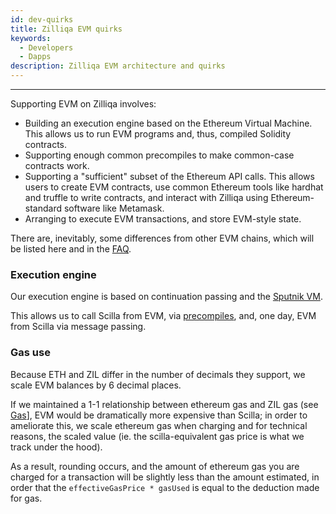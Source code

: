 ```yaml
---
id: dev-quirks
title: Zilliqa EVM quirks
keywords:
  - Developers
  - Dapps
description: Zilliqa EVM architecture and quirks
---
```


---

Supporting EVM on Zilliqa involves:

- Building an execution engine based on the Ethereum Virtual Machine. This allows us to run EVM programs and, thus, compiled Solidity contracts.
- Supporting enough common precompiles to make common-case contracts work.
- Supporting a "sufficient" subset of the Ethereum API calls. This allows users to create EVM contracts, use common Ethereum tools like hardhat and truffle to write contracts, and interact with Zilliqa using Ethereum-standard software like Metamask.
- Arranging to execute EVM transactions, and store EVM-style state.

There are, inevitably, some differences from other EVM chains, which will be listed here and in the [FAQ](../../faq/faq-introduction.md).

### Execution engine

Our execution engine is based on continuation passing and the [Sputnik VM](https://github.com/rust-blockchain/evm).

This allows us to call Scilla from EVM, via [precompiles](../protocol/protocol-precompiles.md), and, one day, EVM from Scilla via message passing.

### Gas use

Because ETH and ZIL differ in the number of decimals they support, we
scale EVM balances by 6 decimal places.

If we maintained a 1-1 relationship between ethereum gas and ZIL gas
(see [Gas](../protocol/protocol-gas.md)], EVM would be dramatically more expensive
than Scilla; in order to ameliorate this, we scale ethereum gas when
charging and for technical reasons, the scaled value (ie. the
scilla-equivalent gas price is what we track under the hood).

As a result, rounding occurs, and the amount of ethereum gas you are
charged for a transaction will be slightly less than the amount
estimated, in order that the `effectiveGasPrice * gasUsed` is equal to
the deduction made for gas.
